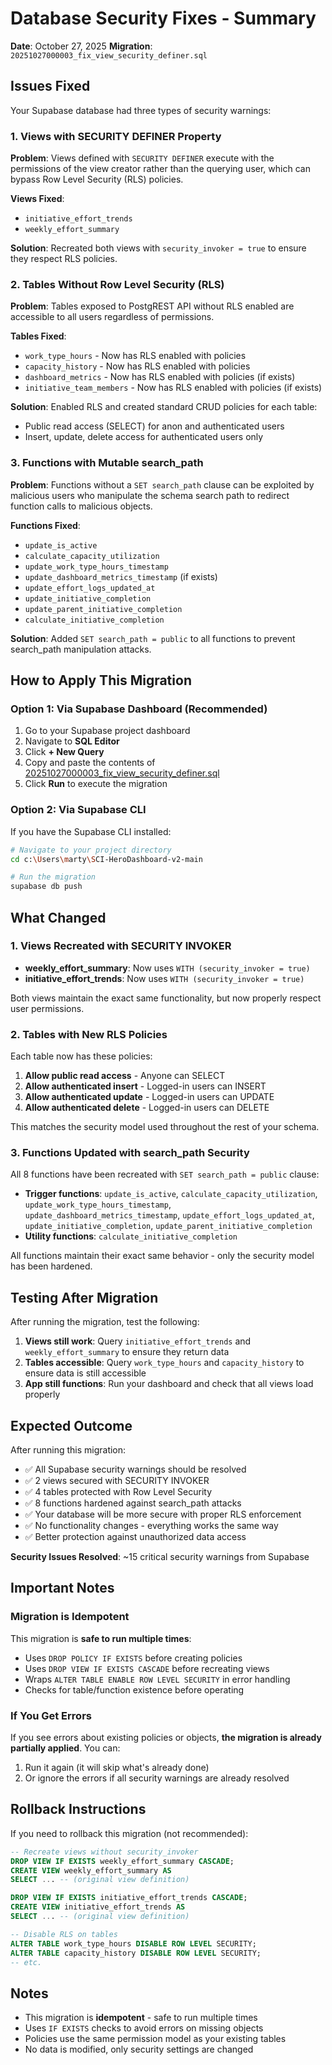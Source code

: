 # Database Security Fixes - Summary

**Date**: October 27, 2025
**Migration**: `20251027000003_fix_view_security_definer.sql`

## Issues Fixed

Your Supabase database had three types of security warnings:

### 1. Views with SECURITY DEFINER Property

**Problem**: Views defined with `SECURITY DEFINER` execute with the permissions of the view creator rather than the querying user, which can bypass Row Level Security (RLS) policies.

**Views Fixed**:
- `initiative_effort_trends`
- `weekly_effort_summary`

**Solution**: Recreated both views with `security_invoker = true` to ensure they respect RLS policies.

### 2. Tables Without Row Level Security (RLS)

**Problem**: Tables exposed to PostgREST API without RLS enabled are accessible to all users regardless of permissions.

**Tables Fixed**:
- `work_type_hours` - Now has RLS enabled with policies
- `capacity_history` - Now has RLS enabled with policies
- `dashboard_metrics` - Now has RLS enabled with policies (if exists)
- `initiative_team_members` - Now has RLS enabled with policies (if exists)

**Solution**: Enabled RLS and created standard CRUD policies for each table:
- Public read access (SELECT) for anon and authenticated users
- Insert, update, delete access for authenticated users only

### 3. Functions with Mutable search_path

**Problem**: Functions without a `SET search_path` clause can be exploited by malicious users who manipulate the schema search path to redirect function calls to malicious objects.

**Functions Fixed**:
- `update_is_active`
- `calculate_capacity_utilization`
- `update_work_type_hours_timestamp`
- `update_dashboard_metrics_timestamp` (if exists)
- `update_effort_logs_updated_at`
- `update_initiative_completion`
- `update_parent_initiative_completion`
- `calculate_initiative_completion`

**Solution**: Added `SET search_path = public` to all functions to prevent search_path manipulation attacks.

## How to Apply This Migration

### Option 1: Via Supabase Dashboard (Recommended)

1. Go to your Supabase project dashboard
2. Navigate to **SQL Editor**
3. Click **+ New Query**
4. Copy and paste the contents of [20251027000003_fix_view_security_definer.sql](./supabase/migrations/20251027000003_fix_view_security_definer.sql)
5. Click **Run** to execute the migration

### Option 2: Via Supabase CLI

If you have the Supabase CLI installed:

```bash
# Navigate to your project directory
cd c:\Users\marty\SCI-HeroDashboard-v2-main

# Run the migration
supabase db push
```

## What Changed

### 1. Views Recreated with SECURITY INVOKER
- **weekly_effort_summary**: Now uses `WITH (security_invoker = true)`
- **initiative_effort_trends**: Now uses `WITH (security_invoker = true)`

Both views maintain the exact same functionality, but now properly respect user permissions.

### 2. Tables with New RLS Policies

Each table now has these policies:

1. **Allow public read access** - Anyone can SELECT
2. **Allow authenticated insert** - Logged-in users can INSERT
3. **Allow authenticated update** - Logged-in users can UPDATE
4. **Allow authenticated delete** - Logged-in users can DELETE

This matches the security model used throughout the rest of your schema.

### 3. Functions Updated with search_path Security

All 8 functions have been recreated with `SET search_path = public` clause:

- **Trigger functions**: `update_is_active`, `calculate_capacity_utilization`, `update_work_type_hours_timestamp`, `update_dashboard_metrics_timestamp`, `update_effort_logs_updated_at`, `update_initiative_completion`, `update_parent_initiative_completion`
- **Utility functions**: `calculate_initiative_completion`

All functions maintain their exact same behavior - only the security model has been hardened.

## Testing After Migration

After running the migration, test the following:

1. **Views still work**: Query `initiative_effort_trends` and `weekly_effort_summary` to ensure they return data
2. **Tables accessible**: Query `work_type_hours` and `capacity_history` to ensure data is still accessible
3. **App still functions**: Run your dashboard and check that all views load properly

## Expected Outcome

After running this migration:
- ✅ All Supabase security warnings should be resolved
- ✅ 2 views secured with SECURITY INVOKER
- ✅ 4 tables protected with Row Level Security
- ✅ 8 functions hardened against search_path attacks
- ✅ Your database will be more secure with proper RLS enforcement
- ✅ No functionality changes - everything works the same way
- ✅ Better protection against unauthorized data access

**Security Issues Resolved**: ~15 critical security warnings from Supabase

## Important Notes

### Migration is Idempotent
This migration is **safe to run multiple times**:
- Uses `DROP POLICY IF EXISTS` before creating policies
- Uses `DROP VIEW IF EXISTS CASCADE` before recreating views
- Wraps `ALTER TABLE ENABLE ROW LEVEL SECURITY` in error handling
- Checks for table/function existence before operating

### If You Get Errors
If you see errors about existing policies or objects, **the migration is already partially applied**. You can:
1. Run it again (it will skip what's already done)
2. Or ignore the errors if all security warnings are already resolved

## Rollback Instructions

If you need to rollback this migration (not recommended):

```sql
-- Recreate views without security_invoker
DROP VIEW IF EXISTS weekly_effort_summary CASCADE;
CREATE VIEW weekly_effort_summary AS
SELECT ... -- (original view definition)

DROP VIEW IF EXISTS initiative_effort_trends CASCADE;
CREATE VIEW initiative_effort_trends AS
SELECT ... -- (original view definition)

-- Disable RLS on tables
ALTER TABLE work_type_hours DISABLE ROW LEVEL SECURITY;
ALTER TABLE capacity_history DISABLE ROW LEVEL SECURITY;
-- etc.
```

## Notes

- This migration is **idempotent** - safe to run multiple times
- Uses `IF EXISTS` checks to avoid errors on missing objects
- Policies use the same permission model as your existing tables
- No data is modified, only security settings are changed
